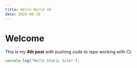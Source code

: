 ```yaml
---
title: Hello World 44
date: 2025-08-19
---
```


# Welcome
This is my **4th post** with pushing code to repo working with CI:

```js
console.log("Hello Static Site!");
